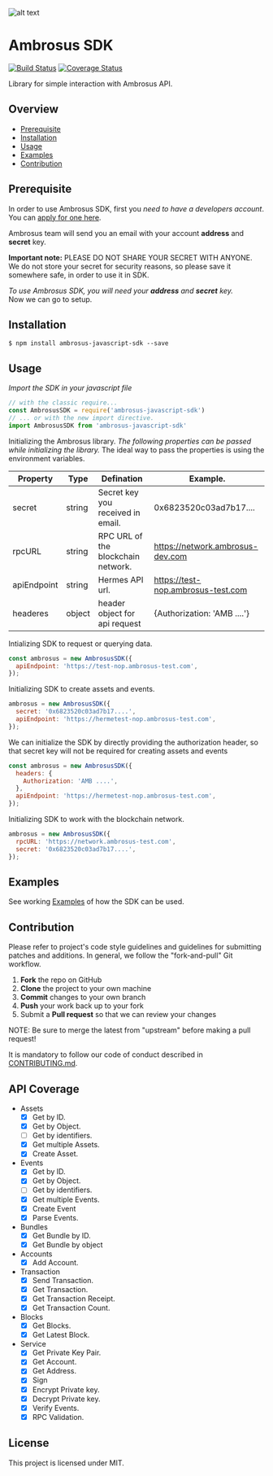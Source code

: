![alt text](https://cdn-images-1.medium.com/max/1600/1*hGJHnXJuOmfjIcEofbC0Ww.png 'Ambrosus')

# Ambrosus SDK

<!-- BADGES -->

[![Build Status](https://travis-ci.com/ambrosus/sdk-javascript.svg?branch=master)](https://travis-ci.com/ambrosus/sdk-javascript) [![Coverage Status](https://img.shields.io/badge/coverage-93%25-brightgreen.svg)](https://github.com/ambrosus/sdk-javascript)

<!-- END BADGES -->

Library for simple interaction with Ambrosus API.


## Overview

- [Prerequisite](#prerequisite)
- [Installation](#installation)
- [Usage](#usage)
- [Examples](#examples)
- [Contribution](#contribution)

## Prerequisite

In order to use Ambrosus SDK, first you _need to have a developers account_.\
You can [apply for one here](https://selfservice-test.ambrosus.com/create).

Ambrosus team will send you an email with your account **address** and **secret** key.

**Important note:**
PLEASE DO NOT SHARE YOUR SECRET WITH ANYONE. \
We do not store your secret for security reasons, so please save it somewhere safe, in order to use it in SDK.

_To use Ambrosus SDK, you will need your **address** and **secret** key._\
Now we can go to setup.

## Installation
```console
$ npm install ambrosus-javascript-sdk --save
```

## Usage
_Import the SDK in your javascript file_
```javascript
// with the classic require...
const AmbrosusSDK = require('ambrosus-javascript-sdk')
// ... or with the new import directive.
import AmbrosusSDK from 'ambrosus-javascript-sdk'
```
Initializing the Ambrosus library.
_The following properties can be passed while initializing the library._
The ideal way to pass the properties is using the environment variables.

|Property    | Type | Defination | Example. |
|---|---|---|---|
|secret      | string | Secret key you received in email.| 0x6823520c03ad7b17....|
|rpcURL      | string | RPC URL of the blockchain network. | https://network.ambrosus-dev.com |
|apiEndpoint | string | Hermes API url. | https://test-nop.ambrosus-test.com |
|headeres | object | header object for api request | {Authorization: 'AMB ....'}|

Intializing SDK to request or querying data.
```javascript
const ambrosus = new AmbrosusSDK({
  apiEndpoint: 'https://test-nop.ambrosus-test.com',
});
```
Initializing SDK to create assets and events.
```javascript
ambrosus = new AmbrosusSDK({
  secret: '0x6823520c03ad7b17....',
  apiEndpoint: 'https://hermetest-nop.ambrosus-test.com',
});
```
We can initialize the SDK by directly providing the authorization header, so that secret key will not be required for creating assets and events
```javascript
const ambrosus = new AmbrosusSDK({
  headers: {
    Authorization: 'AMB ....',
  },
  apiEndpoint: 'https://hermetest-nop.ambrosus-test.com',
});
```
Initializing SDK to work with the blockchain network.
```javascript
ambrosus = new AmbrosusSDK({
  rpcURL: 'https://network.ambrosus-test.com',
  secret: '0x6823520c03ad7b17....',
});
```
## Examples

See working [Examples](examples/) of how the SDK can be used.

## Contribution

Please refer to project's code style guidelines and guidelines for submitting patches and additions. In general, we follow the "fork-and-pull" Git workflow.

 1. **Fork** the repo on GitHub
 2. **Clone** the project to your own machine
 3. **Commit** changes to your own branch
 4. **Push** your work back up to your fork
 5. Submit a **Pull request** so that we can review your changes

NOTE: Be sure to merge the latest from "upstream" before making a pull request!

It is mandatory to follow our code of conduct described in [CONTRIBUTING.md](https://github.com/ambrosus/sdk-javascript/blob/master/CONTRIBUTING.md).

## API Coverage

* Assets
  - [x] Get by ID.
  - [x] Get by Object.
  - [ ] Get by identifiers.
  - [x] Get multiple Assets.
  - [x] Create Asset.
* Events
  - [x] Get by ID.
  - [x] Get by Object.
  - [ ] Get by identifiers.
  - [x] Get multiple Events.
  - [x] Create Event
  - [x] Parse Events.
* Bundles
  - [x] Get Bundle by ID.
  - [x] Get Bundle by object
* Accounts
  - [x] Add Account.
* Transaction
  - [x] Send Transaction.
  - [x] Get Transaction.
  - [x] Get Transaction Receipt.
  - [x] Get Transaction Count.
* Blocks
  - [x] Get Blocks.
  - [x] Get Latest Block.
* Service
  - [x] Get Private Key Pair.
  - [x] Get Account.
  - [x] Get Address.
  - [x] Sign
  - [x] Encrypt Private key.
  - [x] Decrypt Private key.
  - [x] Verify Events.
  - [x] RPC Validation.

## License

This project is licensed under MIT.
